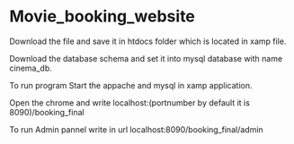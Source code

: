 # Movie_booking_website

Download the file and save it in htdocs folder which is located in xamp file.

Download the database schema and set it into mysql database with name cinema_db.

To run program
Start the appache and mysql in xamp application.

Open the chrome and write localhost:(portnumber by default it is 8090)/booking_final

To run Admin pannel write in url localhost:8090/booking_final/admin
